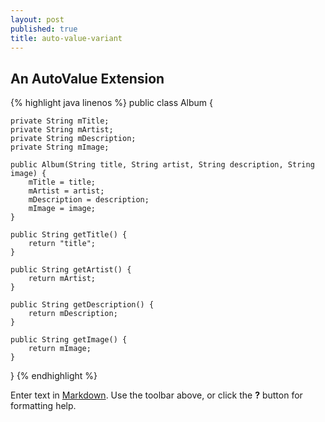 ```yaml
---
layout: post
published: true
title: auto-value-variant
---
```

## An AutoValue Extension


{% highlight java linenos %}
public class Album {

    private String mTitle;
    private String mArtist;
    private String mDescription;
    private String mImage;

    public Album(String title, String artist, String description, String image) {
        mTitle = title;
        mArtist = artist;
        mDescription = description;
        mImage = image;
    }

    public String getTitle() {
        return "title";
    }

    public String getArtist() {
        return mArtist;
    }

    public String getDescription() {
        return mDescription;
    }

    public String getImage() {
        return mImage;
    }
}
{% endhighlight %}

Enter text in [Markdown](http://daringfireball.net/projects/markdown/). Use the toolbar above, or click the **?** button for formatting help.
